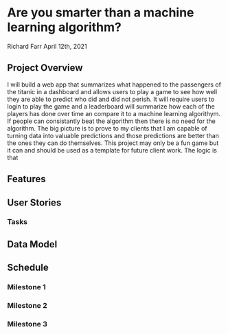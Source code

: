 # Are you smarter than a machine learning algorithm?
Richard Farr
April 12th, 2021

## Project Overview
I will build a web app that summarizes what happened to the passengers of the titanic in a dashboard and allows users to play a game to see how well they are able to predict who did and did not perish. It will require users to login to play the game and a leaderboard will summarize how each of the players has done over time an compare it to a machine learning algorithym. 
If people can consistantly beat the algorithm then there is no need for the algorithm.
The big picture is to prove to my clients that I am capable of turning data into valuable predictions and those predictions are better than the ones they can do themselves.
This project may only be a fun game but it can and should be used as a template for future client work. 
The logic is that 

## Features

## User Stories

### Tasks

## Data Model

## Schedule

### Milestone 1

### Milestone 2

### Milestone 3